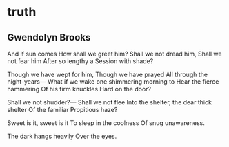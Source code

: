 # truth
## Gwendolyn Brooks
And if sun comes
How shall we greet him?
Shall we not dread him,
Shall we not fear him
After so lengthy a
Session with shade?

Though we have wept for him,
Though we have prayed
All through the night-years—
What if we wake one shimmering morning to
Hear the fierce hammering
Of his firm knuckles
Hard on the door?

Shall we not shudder?—
Shall we not flee
Into the shelter, the dear thick shelter
Of the familiar
Propitious haze?

Sweet is it, sweet is it
To sleep in the coolness
Of snug unawareness.

The dark hangs heavily
Over the eyes.